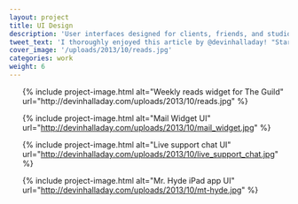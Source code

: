 ```yaml
---
layout: project
title: UI Design
description: 'User interfaces designed for clients, friends, and studio projects.'
tweet_text: 'I thoroughly enjoyed this article by @devinhalladay! "Starting Fresh":'
cover_image: '/uploads/2013/10/reads.jpg'
categories: work
weight: 6
---
```

<ul class="small-block-grid-1 large-block-grid-2">
  {% include project-image.html alt="Weekly reads widget for The Guild" url="http://devinhalladay.com/uploads/2013/10/reads.jpg" %}

  {% include project-image.html alt="Mail Widget UI" url="http://devinhalladay.com/uploads/2013/10/mail_widget.jpg" %}

  {% include project-image.html alt="Live support chat UI" url="http://devinhalladay.com/uploads/2013/10/live_support_chat.jpg" %}

  {% include project-image.html alt="Mr. Hyde iPad app UI" url="http://devinhalladay.com/uploads/2013/10/mt-hyde.jpg" %}
</ul>